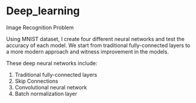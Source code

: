 # Deep_learning
Image Recognition Problem

Using MNIST dataset, I create four different neural networks and test the accuracy of each model.
We start from traditional fully-connected layers to a more modern approach and witness improvement in the models.

These deep neural networks include:
1. Traditional fully-connected layers
2. Skip Connections
3. Convolutional neural network
4. Batch normalization layer
